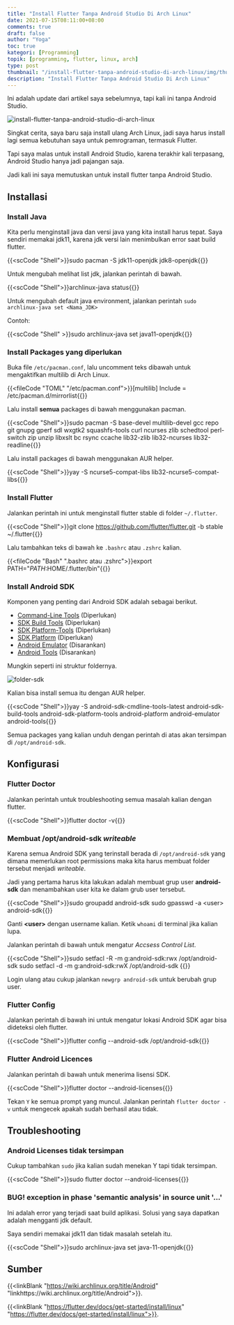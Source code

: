```yaml
---
title: "Install Flutter Tanpa Android Studio Di Arch Linux"
date: 2021-07-15T08:11:00+08:00
comments: true
draft: false
author: "Yoga"
toc: true
kategori: [Programming]
topik: [programming, flutter, linux, arch]
type: post
thumbnail: "/install-flutter-tanpa-android-studio-di-arch-linux/img/thumbnail.webp"
description: "Install Flutter Tanpa Android Studio Di Arch Linux"
---
```


Ini adalah update dari artikel saya sebelumnya, tapi kali ini tanpa Android Studio.

<!--more-->

![install-flutter-tanpa-android-studio-di-arch-linux](/install-flutter-tanpa-android-studio-di-arch-linux/img/thumbnail.webp)

Singkat cerita, saya baru saja install ulang Arch Linux, jadi saya harus install lagi semua kebutuhan saya untuk pemrograman, termasuk Flutter.

Tapi saya malas untuk install Android Studio, karena terakhir kali terpasang, Android Studio hanya jadi pajangan saja.

Jadi kali ini saya memutuskan untuk install flutter tanpa Android Studio.

## Installasi

### Install Java

Kita perlu menginstall java dan versi java yang kita install harus tepat.
Saya sendiri memakai jdk11, karena jdk versi lain menimbulkan error saat build flutter.

{{<scCode "Shell">}}sudo pacman -S jdk11-openjdk jdk8-openjdk{{</scCode>}}

Untuk mengubah melihat list jdk, jalankan perintah di bawah.

{{<scCode "Shell">}}archlinux-java status{{</scCode>}}

Untuk mengubah default java environment, jalankan perintah ``sudo archlinux-java set <Nama_JDK>``

Contoh:

{{<scCode "Shell" >}}sudo archlinux-java set java11-openjdk{{</scCode>}}

### Install Packages yang diperlukan

Buka file `/etc/pacman.conf`, lalu uncomment teks dibawah untuk mengaktifkan multilib di Arch Linux.

{{<fileCode "TOML" "/etc/pacman.conf">}}[multilib]
Include = /etc/pacman.d/mirrorlist{{</fileCode>}}

Lalu install **semua** packages di bawah menggunakan pacman.

{{<scCode "Shell">}}sudo pacman -S base-devel multilib-devel gcc repo git gnupg gperf sdl wxgtk2 squashfs-tools curl ncurses zlib schedtool perl-switch zip unzip libxslt bc rsync ccache lib32-zlib lib32-ncurses lib32-readline{{</scCode>}}

Lalu install packages di bawah menggunakan AUR helper.

{{<scCode "Shell">}}yay -S ncurse5-compat-libs lib32-ncurse5-compat-libs{{</scCode>}}

### Install Flutter

Jalankan perintah ini untuk menginstall flutter stable di folder `~/.flutter`.

{{<scCode "Shell">}}git clone https://github.com/flutter/flutter.git -b stable ~/.flutter{{</scCode>}}

Lalu tambahkan teks di bawah ke `.bashrc` atau `.zshrc` kalian.

{{<fileCode "Bash" ".bashrc atau .zshrc">}}export PATH="$PATH:$HOME/.flutter/bin"{{</fileCode>}}

### Install Android SDK

Komponen yang penting dari Android SDK adalah sebagai berikut.

+ [Command-Line Tools](https://developer.android.com/studio/releases/cmdline-tools) (Diperlukan)
+ [SDK Build Tools](https://developer.android.com/studio/releases/build-tools) (Diperlukan)
+ [SDK Platform-Tools](https://developer.android.com/studio/releases/platform-tools) (Diperlukan)
+ [SDK Platform](https://developer.android.com/studio/releases/platforms) (Diperlukan)
+ [Android Emulator](https://developer.android.com/studio/run/emulator) (Disarankan)
+ [Android Tools](https://archlinux.org/packages/?name=android-tools) (Disarankan)

Mungkin seperti ini struktur foldernya.


![folder-sdk](/install-flutter-tanpa-android-studio-di-arch-linux/img/folder-sdk.webp)

Kalian bisa install semua itu dengan AUR helper.

{{<scCode "Shell">}}yay -S android-sdk-cmdline-tools-latest android-sdk-build-tools android-sdk-platform-tools android-platform android-emulator android-tools{{</scCode>}}

Semua packages yang kalian unduh dengan perintah di atas akan tersimpan di `/opt/android-sdk`.

## Konfigurasi

### Flutter Doctor

Jalankan perintah untuk troubleshooting semua masalah kalian dengan flutter.

{{<scCode "Shell">}}flutter doctor -v{{</scCode>}}

### Membuat /opt/android-sdk _writeable_

Karena semua Android SDK yang terinstall berada di `/opt/android-sdk` yang dimana memerlukan root permissions maka kita harus membuat folder tersebut menjadi _writeable_.

Jadi yang pertama harus kita lakukan adalah membuat grup user **android-sdk** dan menambahkan user kita ke dalam grub user tersebut.

{{<scCode "Shell">}}sudo groupadd android-sdk
sudo gpasswd -a &lt;user&gt; android-sdk{{</scCode>}}

Ganti **\<user>** dengan username kalian. Ketik `whoami` di terminal jika kalian lupa.

Jalankan perintah di bawah untuk mengatur _Accsess Control List_.

{{<scCode "Shell">}}sudo setfacl -R -m g:android-sdk:rwx /opt/android-sdk
sudo setfacl -d -m g:android-sdk:rwX /opt/android-sdk {{</scCode>}}

Login ulang atau cukup jalankan `newgrp android-sdk` untuk berubah grup user.

### Flutter Config 

Jalankan perintah di bawah ini untuk mengatur lokasi Android SDK agar bisa dideteksi oleh flutter.

{{<scCode "Shell">}}flutter config --android-sdk /opt/android-sdk{{</scCode>}}

### Flutter Android Licences

Jalankan perintah di bawah untuk menerima lisensi SDK.

{{<scCode "Shell">}}flutter doctor --android-licenses{{</scCode>}}

Tekan `Y` ke semua prompt yang muncul. Jalankan perintah `flutter doctor -v` untuk mengecek apakah sudah berhasil atau tidak.

## Troubleshooting

### Android Licenses tidak tersimpan

Cukup tambahkan `sudo` jika kalian sudah menekan Y tapi tidak tersimpan.

{{<scCode "Shell">}}sudo flutter doctor --android-licenses{{</scCode>}}

### BUG! exception in phase 'semantic analysis' in source unit '...'

Ini adalah error yang terjadi saat build aplikasi. Solusi yang saya dapatkan adalah mengganti jdk default. 

Saya sendiri memakai jdk11 dan tidak masalah setelah itu.

{{<scCode "Shell">}}sudo archlinux-java set java-11-openjdk{{</scCode>}}

## Sumber

{{<linkBlank "https://wiki.archlinux.org/title/Android" "linkhttps://wiki.archlinux.org/title/Android">}}. 

{{<linkBlank "https://flutter.dev/docs/get-started/install/linux" "https://flutter.dev/docs/get-started/install/linux">}}.

